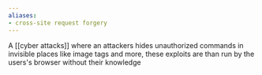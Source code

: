 ```yaml
---
aliases:
- cross-site request forgery
---
```


A [[cyber attacks]] where an attackers hides unauthorized commands in invisible places like image tags and more, these exploits are than run by the users's browser without their knowledge